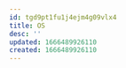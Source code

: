 ```yaml
---
id: tgd9pt1fu1j4ejm4g09vlx4
title: OS
desc: ''
updated: 1666489926110
created: 1666489926110
---
```

